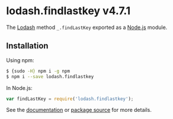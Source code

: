 # lodash.findlastkey v4.7.1

The [Lodash](https://lodash.com/) method `_.findLastKey` exported as a [Node.js](https://nodejs.org/) module.

## Installation

Using npm:
```bash
$ {sudo -H} npm i -g npm
$ npm i --save lodash.findlastkey
```

In Node.js:
```js
var findLastKey = require('lodash.findlastkey');
```

See the [documentation](https://lodash.com/docs#findLastKey) or [package source](https://github.com/lodash/lodash/blob/4.7.1-npm-packages/lodash.findlastkey) for more details.
